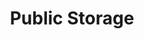 ---
title: "Public Storage"
url: /sacramento/public-storage-roseville-road/
shop: storage rental
---